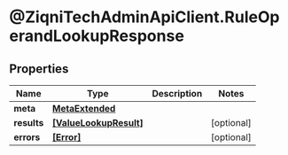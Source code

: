 # @ZiqniTechAdminApiClient.RuleOperandLookupResponse

## Properties

Name | Type | Description | Notes
------------ | ------------- | ------------- | -------------
**meta** | [**MetaExtended**](MetaExtended.md) |  | 
**results** | [**[ValueLookupResult]**](ValueLookupResult.md) |  | [optional] 
**errors** | [**[Error]**](Error.md) |  | [optional] 


